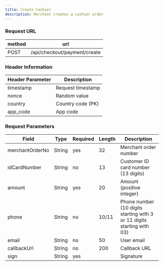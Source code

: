 ```yaml
---
title: Create Cashier
description: Merchant creates a cashier order
---
```


### Request URL

| method | url                          |
| ------ | ---------------------------- |
| POST   | /api/checkout/payment/create |

### Header Information

| Header Parameter | Description       |
| ---------------- | ----------------- |
| timestamp        | Request timestamp |
| nonce            | Random value      |
| country          | Country code (PK) |
| app_code         | App code          |

### Request Parameters

| Field           | Type   | Required | Length | Description                                                            |
| --------------- | ------ | -------- | ------ | ---------------------------------------------------------------------- |
| merchantOrderNo | String | yes      | 32     | Merchant order number                                                  |
| idCardNumber    | String | no       | 13     | Customer ID card number (13 digits)                                    |
| amount          | String | yes      | 20     | Amount (positive integer)                                              |
| phone           | String | no       | 10/11  | Phone number (10 digits starting with 3 or 11 digits starting with 03) |
| email           | String | no       | 50     | User email                                                             |
| callbackUrl     | String | no       | 200    | Callback URL                                                           |
| sign            | String | yes      |        | Signature                                                              |

